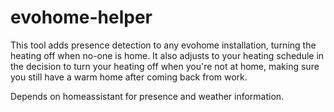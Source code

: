 # evohome-helper
This tool adds presence detection to any evohome installation, turning the heating off when no-one is home. It also adjusts to your heating schedule in the decision to turn your heating off when you're not at home, making sure you still have a warm home after coming back from work.

Depends on homeassistant for presence and weather information.
